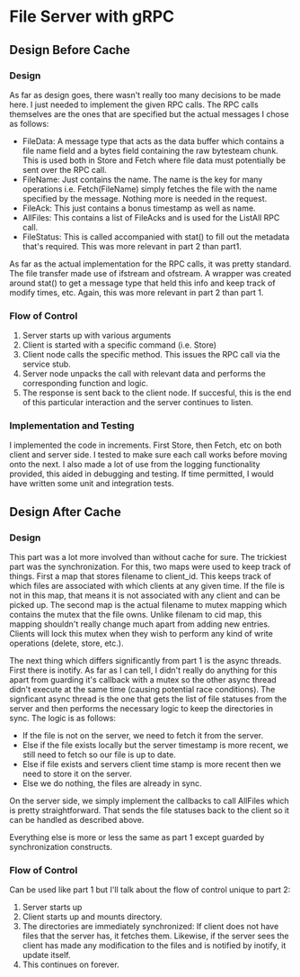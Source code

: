 
# File Server with gRPC

## Design Before Cache

### Design
As far as design goes, there wasn't really too many decisions to be made here. I just needed to implement the given RPC calls. The RPC calls themselves are the ones that are specified but the actual messages I chose as follows: 

- FileData: A message type that acts as the data buffer which contains a file name field and a bytes field containing the raw bytesteam chunk. This is used both in Store and Fetch where file data must potentially be sent over the RPC call. 
- FileName: Just contains the name. The name is the key for many operations i.e. Fetch(FileName) simply fetches the file with the name specified by the message. Nothing more is needed in the request.
- FileAck: This just contains a bonus timestamp as well as name.
- AllFiles: This contains a list of FileAcks and is used for the ListAll RPC call.
- FileStatus: This is called accompanied with stat() to fill out the metadata that's required. This was more relevant in part 2 than part1. 

As far as the actual implementation for the RPC calls, it was pretty standard. The file transfer made use of ifstream and ofstream. A wrapper was created around stat() to get a message type that held this info and keep track of modify times, etc. Again, this was more relevant in part 2 than part 1.

### Flow of Control
1. Server starts up with various arguments
2. Client is started with a specific command (i.e. Store)
3. Client node calls the specific method. This issues the RPC call via the service stub. 
4. Server node unpacks the call with relevant data and performs the corresponding function and logic. 
5. The response is sent back to the client node. If succesful, this is the end of this particular interaction and the server continues to listen.

### Implementation and Testing
I implemented the code in increments. First Store, then Fetch, etc on both client and server side. I tested to make sure each call works before moving onto the next. I also made a lot of use from the logging functionality provided, this aided in debugging and testing. If time permitted, I would have written some unit and integration tests.  


## Design After Cache

### Design
This part was a lot more involved than without cache for sure. The trickiest part was the synchronization. For this, two maps were used to keep track of things. First a map that stores filename to client_id. This keeps track of which files are associated with which clients at any given time. If the file is not in this map, that means it is not associated with any client and can be picked up. The second map is the actual filename to mutex mapping which contains the mutex that the file owns. Unlike filenam to cid map, this mapping shouldn't really change much apart from adding new entries. Clients will lock this mutex when they wish to perform any kind of write operations (delete, store, etc.). 

The next thing which differs significantly from part 1 is the async threads. First there is inotify. As far as I can tell, I didn't really do anything for this apart from guarding it's callback with a mutex so the other async thread didn't execute at the same time (causing potential race conditions). The signficant async thread is the one that gets the list of file statuses from the server and then performs the necessary logic to keep the directories in sync. The logic is as follows:

- If the file is not on the server, we need to fetch it from the server.
- Else if the file exists locally but the server timestamp is more recent, we still need to fetch so our file is up to date.
- Else if file exists and servers client time stamp is more recent then we need to store it on the server.
- Else we do nothing, the files are already in sync. 

On the server side, we simply implement the callbacks to call AllFiles which is pretty straightforward. That sends the file statuses back to the client so it can be handled as described above.

Everything else is more or less the same as part 1 except guarded by synchronization constructs. 

### Flow of Control
Can be used like part 1 but I'll talk about the flow of control unique to part 2:

1. Server starts up
2. Client starts up and mounts directory.
3. The directories are immediately synchronized: If client does not have files that the server has, it fetches them. Likewise, if the server sees the client has made any modification to the files and is notified by inotify, it update itself. 
4. This continues on forever.




